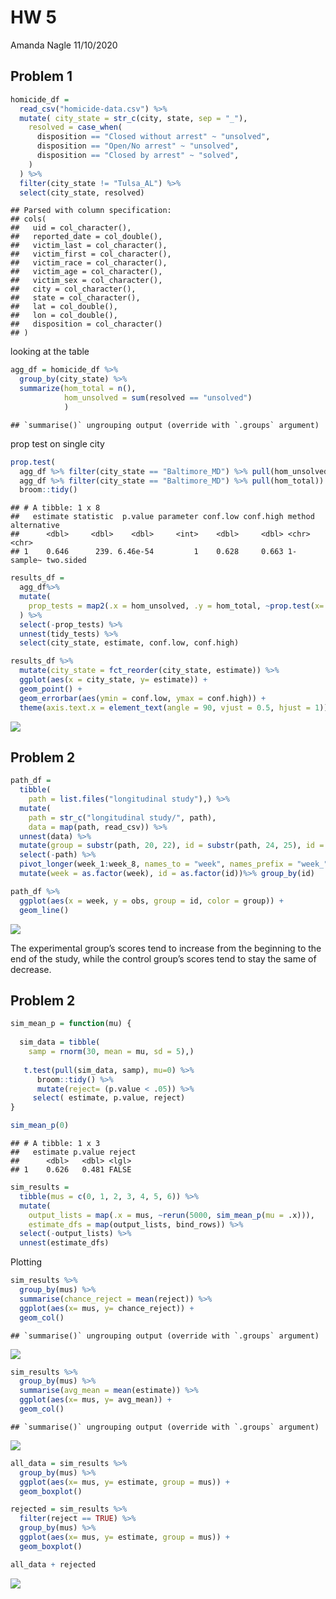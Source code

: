 HW 5
================
Amanda Nagle
11/10/2020

## Problem 1

``` r
homicide_df = 
  read_csv("homicide-data.csv") %>%
  mutate( city_state = str_c(city, state, sep = "_"),
    resolved = case_when(
      disposition == "Closed without arrest" ~ "unsolved",
      disposition == "Open/No arrest" ~ "unsolved",
      disposition == "Closed by arrest" ~ "solved",
    )
  ) %>%
  filter(city_state != "Tulsa_AL") %>%
  select(city_state, resolved)
```

    ## Parsed with column specification:
    ## cols(
    ##   uid = col_character(),
    ##   reported_date = col_double(),
    ##   victim_last = col_character(),
    ##   victim_first = col_character(),
    ##   victim_race = col_character(),
    ##   victim_age = col_character(),
    ##   victim_sex = col_character(),
    ##   city = col_character(),
    ##   state = col_character(),
    ##   lat = col_double(),
    ##   lon = col_double(),
    ##   disposition = col_character()
    ## )

looking at the table

``` r
agg_df = homicide_df %>%
  group_by(city_state) %>%
  summarize(hom_total = n(),
            hom_unsolved = sum(resolved == "unsolved")
            )
```

    ## `summarise()` ungrouping output (override with `.groups` argument)

prop test on single city

``` r
prop.test(
  agg_df %>% filter(city_state == "Baltimore_MD") %>% pull(hom_unsolved),
  agg_df %>% filter(city_state == "Baltimore_MD") %>% pull(hom_total)) %>%
  broom::tidy()
```

    ## # A tibble: 1 x 8
    ##   estimate statistic  p.value parameter conf.low conf.high method    alternative
    ##      <dbl>     <dbl>    <dbl>     <int>    <dbl>     <dbl> <chr>     <chr>      
    ## 1    0.646      239. 6.46e-54         1    0.628     0.663 1-sample~ two.sided

``` r
results_df = 
  agg_df%>%
  mutate(
    prop_tests = map2(.x = hom_unsolved, .y = hom_total, ~prop.test(x=.x, n= .y)), tidy_tests = map(.x = prop_tests, ~broom::tidy(.x))
  ) %>%
  select(-prop_tests) %>%
  unnest(tidy_tests) %>%
  select(city_state, estimate, conf.low, conf.high)
```

``` r
results_df %>%
  mutate(city_state = fct_reorder(city_state, estimate)) %>%
  ggplot(aes(x = city_state, y= estimate)) +
  geom_point() +
  geom_errorbar(aes(ymin = conf.low, ymax = conf.high)) +
  theme(axis.text.x = element_text(angle = 90, vjust = 0.5, hjust = 1))
```

![](hw-5_files/figure-gfm/unnamed-chunk-3-1.png)<!-- -->

## Problem 2

``` r
path_df = 
  tibble(
    path = list.files("longitudinal study"),) %>%
  mutate(
    path = str_c("longitudinal study/", path),
    data = map(path, read_csv)) %>%
  unnest(data) %>%
  mutate(group = substr(path, 20, 22), id = substr(path, 24, 25), id = str_c(group, id)) %>%
  select(-path) %>%
  pivot_longer(week_1:week_8, names_to = "week", names_prefix = "week_", values_to = "obs") %>%
  mutate(week = as.factor(week), id = as.factor(id))%>% group_by(id)

path_df %>%
  ggplot(aes(x = week, y = obs, group = id, color = group)) +
  geom_line()
```

![](hw-5_files/figure-gfm/unnamed-chunk-4-1.png)<!-- -->

The experimental group’s scores tend to increase from the beginning to
the end of the study, while the control group’s scores tend to stay the
same of decrease.

## Problem 2

``` r
sim_mean_p = function(mu) {
  
  sim_data = tibble(
    samp = rnorm(30, mean = mu, sd = 5),)
  
   t.test(pull(sim_data, samp), mu=0) %>%
      broom::tidy() %>%
      mutate(reject= (p.value < .05)) %>%
     select( estimate, p.value, reject)
}

sim_mean_p(0)
```

    ## # A tibble: 1 x 3
    ##   estimate p.value reject
    ##      <dbl>   <dbl> <lgl> 
    ## 1    0.626   0.481 FALSE

``` r
sim_results = 
  tibble(mus = c(0, 1, 2, 3, 4, 5, 6)) %>% 
  mutate(
    output_lists = map(.x = mus, ~rerun(5000, sim_mean_p(mu = .x))),
    estimate_dfs = map(output_lists, bind_rows)) %>% 
  select(-output_lists) %>% 
  unnest(estimate_dfs)
```

Plotting

``` r
sim_results %>% 
  group_by(mus) %>%
  summarise(chance_reject = mean(reject)) %>%
  ggplot(aes(x= mus, y= chance_reject)) +
  geom_col()
```

    ## `summarise()` ungrouping output (override with `.groups` argument)

![](hw-5_files/figure-gfm/unnamed-chunk-7-1.png)<!-- -->

``` r
sim_results %>% 
  group_by(mus) %>%
  summarise(avg_mean = mean(estimate)) %>%
  ggplot(aes(x= mus, y= avg_mean)) +
  geom_col()
```

    ## `summarise()` ungrouping output (override with `.groups` argument)

![](hw-5_files/figure-gfm/unnamed-chunk-7-2.png)<!-- -->

``` r
all_data = sim_results %>% 
  group_by(mus) %>%
  ggplot(aes(x= mus, y= estimate, group = mus)) +
  geom_boxplot()

rejected = sim_results %>% 
  filter(reject == TRUE) %>%
  group_by(mus) %>%
  ggplot(aes(x= mus, y= estimate, group = mus)) +
  geom_boxplot()

all_data + rejected
```

![](hw-5_files/figure-gfm/unnamed-chunk-7-3.png)<!-- -->
